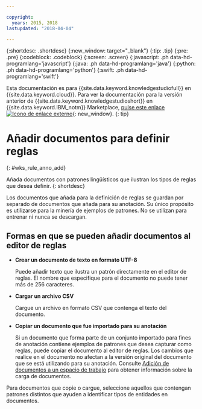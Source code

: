 ```yaml
---

copyright:
  years: 2015, 2018
lastupdated: "2018-04-04"

---
```


{:shortdesc: .shortdesc}
{:new_window: target="_blank"}
{:tip: .tip}
{:pre: .pre}
{:codeblock: .codeblock}
{:screen: .screen}
{:javascript: .ph data-hd-programlang='javascript'}
{:java: .ph data-hd-programlang='java'}
{:python: .ph data-hd-programlang='python'}
{:swift: .ph data-hd-programlang='swift'}

Esta documentación es para {{site.data.keyword.knowledgestudiofull}} en {{site.data.keyword.cloud}}. Para ver la documentación para la versión anterior de {{site.data.keyword.knowledgestudioshort}} en {{site.data.keyword.IBM_notm}} Marketplace, [pulse este enlace ![Icono de enlace externo](../../icons/launch-glyph.svg "Icono de enlace externo")](https://{DomainName}/docs/services/knowledge-studio/rule-annotator-add-doc.html){: new_window}.
{: tip}

# Añadir documentos para definir reglas
{: #wks_rule_anno_add}

Añada documentos con patrones lingüísticos que ilustran los tipos de reglas que desea definir.
{: shortdesc}

Los documentos que añada para la definición de reglas se guardan por separado de documentos que añada para su anotación. Su único propósito es utilizarse para la minería de ejemplos de patrones. No se utilizan para entrenar ni nunca se descargan.

## Formas en que se pueden añadir documentos al editor de reglas

- **Crear un documento de texto en formato UTF-8**

    Puede añadir texto que ilustra un patrón directamente en el editor de reglas. El nombre que especifique para el documento no puede tener más de 256 caracteres.

- **Cargar un archivo CSV**

    Cargue un archivo en formato CSV que contenga el texto del documento.

- **Copiar un documento que fue importado para su anotación**

    Si un documento que forma parte de un conjunto importado para fines de anotación contiene ejemplos de patrones que desea capturar como reglas, puede copiar el documento al editor de reglas. Los cambios que realice en el documento no afectan a la versión original del documento que se está utilizando para su anotación. Consulte [Adición de documentos a un espacio de trabajo](/docs/services/watson-knowledge-studio/documents-for-annotation.html#wks_projadd) para obtener información sobre la carga de documentos.

Para documentos que copie o cargue, seleccione aquellos que contengan patrones distintos que ayuden a identificar tipos de entidades en documentos.
